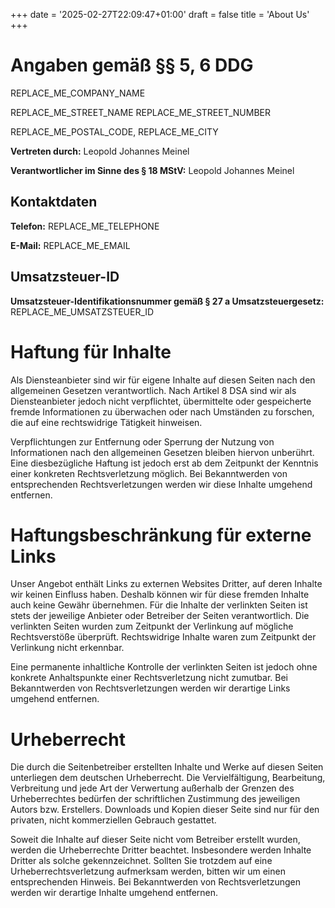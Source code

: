 +++
date = '2025-02-27T22:09:47+01:00'
draft = false
title = 'About Us'
+++

# Angaben gemäß §§ 5, 6 DDG

REPLACE_ME_COMPANY_NAME

REPLACE_ME_STREET_NAME REPLACE_ME_STREET_NUMBER

REPLACE_ME_POSTAL_CODE, REPLACE_ME_CITY

**Vertreten durch:** Leopold Johannes Meinel

**Verantwortlicher im Sinne des § 18 MStV:** Leopold Johannes Meinel

## Kontaktdaten

**Telefon:** REPLACE_ME_TELEPHONE

**E-Mail:** REPLACE_ME_EMAIL

## Umsatzsteuer-ID

**Umsatzsteuer-Identifikationsnummer gemäß § 27 a Umsatzsteuergesetz:** REPLACE_ME_UMSATZSTEUER_ID

# Haftung für Inhalte

Als Diensteanbieter sind wir für eigene Inhalte auf diesen Seiten nach den allgemeinen Gesetzen verantwortlich. Nach Artikel 8 DSA sind wir als Diensteanbieter jedoch nicht verpflichtet, übermittelte oder gespeicherte fremde Informationen zu überwachen oder nach Umständen zu forschen, die auf eine rechtswidrige Tätigkeit hinweisen.

Verpflichtungen zur Entfernung oder Sperrung der Nutzung von Informationen nach den allgemeinen Gesetzen bleiben hiervon unberührt. Eine diesbezügliche Haftung ist jedoch erst ab dem Zeitpunkt der Kenntnis einer konkreten Rechtsverletzung möglich. Bei Bekanntwerden von entsprechenden Rechtsverletzungen werden wir diese Inhalte umgehend entfernen.

# Haftungsbeschränkung für externe Links

Unser Angebot enthält Links zu externen Websites Dritter, auf deren Inhalte wir keinen Einfluss haben. Deshalb können wir für diese fremden Inhalte auch keine Gewähr übernehmen. Für die Inhalte der verlinkten Seiten ist stets der jeweilige Anbieter oder Betreiber der Seiten verantwortlich. Die verlinkten Seiten wurden zum Zeitpunkt der Verlinkung auf mögliche Rechtsverstöße überprüft. Rechtswidrige Inhalte waren zum Zeitpunkt der Verlinkung nicht erkennbar.

Eine permanente inhaltliche Kontrolle der verlinkten Seiten ist jedoch ohne konkrete Anhaltspunkte einer Rechtsverletzung nicht zumutbar. Bei Bekanntwerden von Rechtsverletzungen werden wir derartige Links umgehend entfernen.

# Urheberrecht

Die durch die Seitenbetreiber erstellten Inhalte und Werke auf diesen Seiten unterliegen dem deutschen Urheberrecht. Die Vervielfältigung, Bearbeitung, Verbreitung und jede Art der Verwertung außerhalb der Grenzen des Urheberrechtes bedürfen der schriftlichen Zustimmung des jeweiligen Autors bzw. Erstellers. Downloads und Kopien dieser Seite sind nur für den privaten, nicht kommerziellen Gebrauch gestattet.

Soweit die Inhalte auf dieser Seite nicht vom Betreiber erstellt wurden, werden die Urheberrechte Dritter beachtet. Insbesondere werden Inhalte Dritter als solche gekennzeichnet. Sollten Sie trotzdem auf eine Urheberrechtsverletzung aufmerksam werden, bitten wir um einen entsprechenden Hinweis. Bei Bekanntwerden von Rechtsverletzungen werden wir derartige Inhalte umgehend entfernen.
